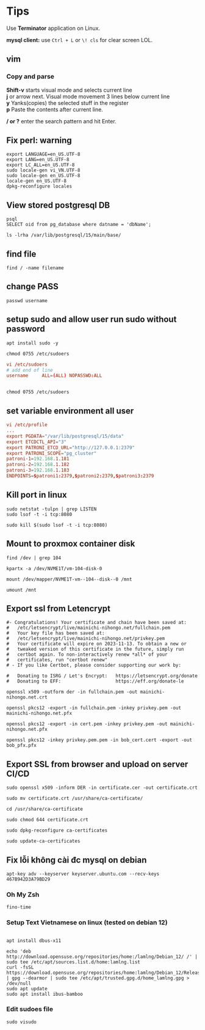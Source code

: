 # Tips

Use **Terminator** application on Linux.  

**mysql client:** use ```Ctrl + L``` or ```\! cls``` for clear screen LOL.  

## vim

### Copy and parse

**Shift-v** starts visual mode and selects current line  
**j** or arrow next. Visual mode movement 3 lines below current line  
**y** Yanks(copies) the selected stuff in the register  
**p** Paste the contents after current line.  

**/ or ?** enter the search pattern and hit Enter.  

## Fix perl: warning

```shell
export LANGUAGE=en_US.UTF-8
export LANG=en_US.UTF-8
export LC_ALL=en_US.UTF-8
sudo locale-gen vi_VN.UTF-8
sudo locale-gen en_US.UTF-8 
locale-gen en_US.UTF-8
dpkg-reconfigure locales
```

## View stored postgresql DB

```shell
psql
SELECT oid from pg_database where datname = 'dbName';

ls -lrha /var/lib/postgresql/15/main/base/
```

## find file

```shell
find / -name filename
```

## change PASS

```shell
passwd username
```

## setup sudo and allow user run sudo without password

```shell
apt install sudo -y

chmod 0755 /etc/sudoers
```

```conf
vi /etc/sudoers
# add end of line
username     ALL=(ALL) NOPASSWD:ALL
```

```shell

chmod 0755 /etc/sudoers
```

## set variable environment all user

```conf
vi /etc/profile
...
export PGDATA="/var/lib/postgresql/15/data"
export ETCDCTL_API="3"
export PATRONI_ETCD_URL="http://127.0.0.1:2379"
export PATRONI_SCOPE="pg_cluster"
patroni-1=192.168.1.181
patroni-2=192.168.1.182
patroni-3=192.168.1.183
ENDPOINTS=$patroni1:2379,$patroni2:2379,$patroni3:2379
```

## Kill port in linux

```shell
sudo netstat -tulpn | grep LISTEN
sudo lsof -t -i tcp:8080

sudo kill $(sudo lsof -t -i tcp:8080)
```

## Mount to proxmox container disk
```shell
find /dev | grep 104

kpartx -a /dev/NVME1T/vm-104-disk-0

mount /dev/mapper/NVME1T-vm--104--disk--0 /mnt

umount /mnt

```

## Export ssl from Letencrypt

```shell
#- Congratulations! Your certificate and chain have been saved at:
#   /etc/letsencrypt/live/mainichi-nihongo.net/fullchain.pem
#   Your key file has been saved at:
#   /etc/letsencrypt/live/mainichi-nihongo.net/privkey.pem
#   Your certificate will expire on 2023-11-13. To obtain a new or
#   tweaked version of this certificate in the future, simply run
#   certbot again. To non-interactively renew *all* of your
#   certificates, run "certbot renew"
# - If you like Certbot, please consider supporting our work by:

#   Donating to ISRG / Let's Encrypt:   https://letsencrypt.org/donate
#   Donating to EFF:                    https://eff.org/donate-le
   
openssl x509 -outform der -in fullchain.pem -out mainichi-nihongo.net.crt

openssl pkcs12 -export -in fullchain.pem -inkey privkey.pem -out mainichi-nihongo.net.pfx

openssl pkcs12 -export -in cert.pem -inkey privkey.pem -out mainichi-nihongo.net.pfx

openssl pkcs12 -inkey privkey.pem.pem -in bob_cert.cert -export -out bob_pfx.pfx
```

## Export SSL  from browser and upload on server CI/CD

```shell
sudo openssl x509 -inform DER -in certificate.cer -out certificate.crt

sudo mv certificate.crt /usr/share/ca-certificate/

cd /usr/share/ca-certificate

sudo chmod 644 certificate.crt

sudo dpkg-reconfigure ca-certificates

sudo update-ca-certificates
```
## Fix lỗi không cài đc mysql on debian
```shell
apt-key adv --keyserver keyserver.ubuntu.com --recv-keys 467B942D3A79BD29
```

### Oh My Zsh

```shell
fino-time
```

### Setup Text Vietnamese on linux (tested on debian 12)

```shell

apt install dbus-x11

echo 'deb http://download.opensuse.org/repositories/home:/lamlng/Debian_12/ /' | sudo tee /etc/apt/sources.list.d/home:lamlng.list
curl -fsSL https://download.opensuse.org/repositories/home:lamlng/Debian_12/Release.key | gpg --dearmor | sudo tee /etc/apt/trusted.gpg.d/home_lamlng.gpg > /dev/null
sudo apt update
sudo apt install ibus-bamboo
```

### Edit sudoes file

```shell
sudo visudo
```